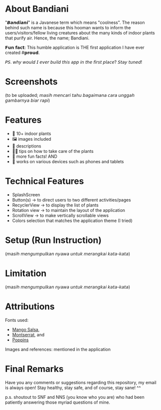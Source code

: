 # About Bandiani
"𝘽𝙖𝙣𝙙𝙞𝙖𝙣𝙞" is a Javanese term which means "coolness". The reason behind such name is because this hooman wants to inform the users/visitors/fellow living creatures about the many kinds of indoor plants that purify air. Hence, the name; Bandiani.

𝗙𝘂𝗻 𝗳𝗮𝗰𝘁: This humble application is THE first application I have ever created #𝗽𝗿𝗼𝘂𝗱.

𝘗𝘚. 𝘸𝘩𝘺 𝘸𝘰𝘶𝘭𝘥 𝘐 𝘦𝘷𝘦𝘳 𝘣𝘶𝘪𝘭𝘥 𝘵𝘩𝘪𝘴 𝘢𝘱𝘱 𝘪𝘯 𝘵𝘩𝘦 𝘧𝘪𝘳𝘴𝘵 𝘱𝘭𝘢𝘤𝘦? 𝘚𝘵𝘢𝘺 𝘵𝘶𝘯𝘦𝘥!

# Screenshots
(to be uploaded; 𝘮𝘢𝘴𝘪𝘩 𝘮𝘦𝘯𝘤𝘢𝘳𝘪 𝘵𝘢𝘩𝘶 𝘣𝘢𝘨𝘢𝘪𝘮𝘢𝘯𝘢 𝘤𝘢𝘳𝘢 𝘶𝘯𝘨𝘨𝘢𝘩 𝘨𝘢𝘮𝘣𝘢𝘳𝘯𝘺𝘢 𝘣𝘪𝘢𝘳 𝘳𝘢𝘱𝘪)

# Features
- 🍃 10+ indoor plants
- 🖼️ images included
- 📝 descriptions
- 🙌🏻 tips on how to take care of the plants
- 🔮 more fun facts! AND
- 📱  works on various devices such as phones and tablets

# Technical Features
- SplashScreen
- Button(s) -> to direct users to two different activities/pages
- RecyclerView -> to display the list of plants
- Rotation view -> to maintain the layout of the application
- ScrollView -> to make vertically scrollable views
- Colors selection that matches the application theme (I tried)

# Setup (Run Instruction)
(𝘮𝘢𝘴𝘪𝘩 𝘮𝘦𝘯𝘨𝘶𝘮𝘱𝘶𝘭𝘬𝘢𝘯 𝘯𝘺𝘢𝘸𝘢 𝘶𝘯𝘵𝘶𝘬 𝘮𝘦𝘳𝘢𝘯𝘨𝘬𝘢𝘪 𝘬𝘢𝘵𝘢-𝘬𝘢𝘵𝘢)

# Limitation
(𝘮𝘢𝘴𝘪𝘩 𝘮𝘦𝘯𝘨𝘶𝘮𝘱𝘶𝘭𝘬𝘢𝘯 𝘯𝘺𝘢𝘸𝘢 𝘶𝘯𝘵𝘶𝘬 𝘮𝘦𝘳𝘢𝘯𝘨𝘬𝘢𝘪 𝘬𝘢𝘵𝘢-𝘬𝘢𝘵𝘢)

# Attributions
Fonts used:
  - [Mango Salsa](https://www.fontmirror.com/mango-salsa),
  - [Montserrat](https://fonts.google.com/specimen/Montserrat), and
  - [Poppins](https://fonts.google.com/specimen/Poppins)

Images and references: mentioned in the application

# Final Remarks
Have you any comments or suggestions regarding this repository, my email is always open!
Stay healthy, stay safe, and of course, stay sane! ^^

p.s. shoutout to SNF and NNS (you know who you are) who had been patiently answering those myriad questions of mine.
